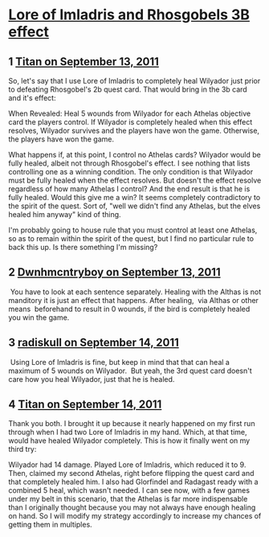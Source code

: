 # [Lore of Imladris and Rhosgobels 3B effect](https://community.fantasyflightgames.com/topic/53109-lore-of-imladris-and-rhosgobels-3b-effect/)

## 1 [Titan on September 13, 2011](https://community.fantasyflightgames.com/topic/53109-lore-of-imladris-and-rhosgobels-3b-effect/?do=findComment&comment=527731)

So, let's say that I use Lore of Imladris to completely heal Wilyador just prior to defeating Rhosgobel's 2b quest card. That would bring in the 3b card and it's effect:

When Revealed: Heal 5 wounds from Wilyador for each Athelas objective card the players control.
If Wilyador is completely healed when this effect resolves, Wilyador survives and the players have won the game. Otherwise, the players have won the game.

What happens if, at this point, I control no Athelas cards? Wilyador would be fully healed, albeit not through Rhosgobel's effect. I see nothing that lists controlling one as a winning condition. The only condition is that Wilyador must be fully healed when the effect resolves. But doesn't the effect resolve regardless of how many Athelas I control? And the end result is that he is fully healed. Would this give me a win? It seems completely contradictory to the spirit of the quest. Sort of, "well we didn't find any Athelas, but the elves healed him anyway" kind of thing. 

I'm probably going to house rule that you must control at least one Athelas, so as to remain within the spirit of the quest, but I find no particular rule to back this up. Is there something I'm missing?

## 2 [Dwnhmcntryboy on September 13, 2011](https://community.fantasyflightgames.com/topic/53109-lore-of-imladris-and-rhosgobels-3b-effect/?do=findComment&comment=527766)

 You have to look at each sentence separately. Healing with the Althas is not manditory it is just an effect that happens. After healing,  via Althas or other means  beforehand to result in 0 wounds, if the bird is completely healed you win the game. 

## 3 [radiskull on September 14, 2011](https://community.fantasyflightgames.com/topic/53109-lore-of-imladris-and-rhosgobels-3b-effect/?do=findComment&comment=527793)

 Using Lore of Imladris is fine, but keep in mind that that can heal a maximum of 5 wounds on Wilyador.  But yeah, the 3rd quest card doesn't care how you heal Wilyador, just that he is healed.

## 4 [Titan on September 14, 2011](https://community.fantasyflightgames.com/topic/53109-lore-of-imladris-and-rhosgobels-3b-effect/?do=findComment&comment=528125)

Thank you both. I brought it up because it nearly happened on my first run through when I had two Lore of Imladris in my hand. Which, at that time, would have healed Wilyador completely. This is how it finally went on my third try:

Wilyador had 14 damage. Played Lore of Imladris, which reduced it to 9. Then, claimed my second Athelas, right before flipping the quest card and that completely healed him. I also had Glorfindel and Radagast ready with a combined 5 heal, which wasn't needed. I can see now, with a few games under my belt in this scenario, that the Athelas is far more indispensable than I originally thought because you may not always have enough healing on hand. So I will modify my strategy accordingly to increase my chances of getting them in multiples.

